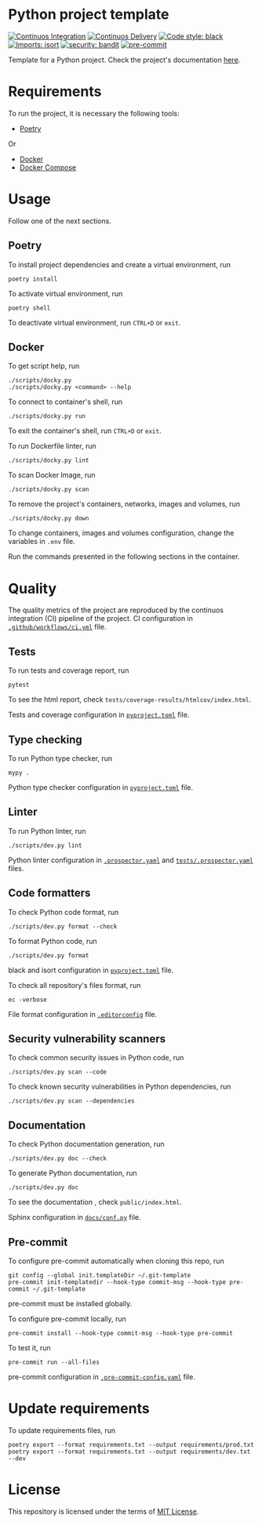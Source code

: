 # Python project template

[![Continuos Integration](https://github.com/mateusoliveira43/python-project-template/actions/workflows/ci.yml/badge.svg)](https://github.com/mateusoliveira43/python-project-template/actions)
[![Continuos Delivery](https://github.com/mateusoliveira43/python-project-template/actions/workflows/cd.yml/badge.svg)](https://github.com/mateusoliveira43/python-project-template/actions)
[![Code style: black](https://img.shields.io/badge/code%20style-black-000000.svg)](https://github.com/psf/black)
[![Imports: isort](https://img.shields.io/badge/%20imports-isort-%231674b1?style=flat&labelColor=ef8336)](https://pycqa.github.io/isort/)
[![security: bandit](https://img.shields.io/badge/security-bandit-yellow.svg)](https://github.com/PyCQA/bandit)
[![pre-commit](https://img.shields.io/badge/pre--commit-enabled-brightgreen?logo=pre-commit&logoColor=white)](https://github.com/pre-commit/pre-commit)

Template for a Python project. Check the project's documentation [here](https://mateusoliveira43.github.io/python-project-template/).

# Requirements

To run the project, it is necessary the following tools:

- [Poetry](https://python-poetry.org/docs/#installation)

Or

- [Docker](https://docs.docker.com/get-docker/)
- [Docker Compose](https://docs.docker.com/compose/install/)

# Usage

Follow one of the next sections.

## Poetry

To install project dependencies and create a virtual environment, run
```
poetry install
```

To activate virtual environment, run
```
poetry shell
```

To deactivate virtual environment, run `CTRL+D` or `exit`.

## Docker

To get script help, run
```
./scripts/docky.py
./scripts/docky.py <command> --help
```

To connect to container's shell, run
```
./scripts/docky.py run
```
To exit the container's shell, run `CTRL+D` or `exit`.

To run Dockerfile linter, run
```
./scripts/docky.py lint
```

To scan Docker Image, run
```
./scripts/docky.py scan
```

To remove the project's containers, networks, images and volumes, run
```
./scripts/docky.py down
```

To change containers, images and volumes configuration, change the variables in `.env` file.

Run the commands presented in the following sections in the container.

# Quality

The quality metrics of the project are reproduced by the continuos integration (CI) pipeline of the project. CI configuration in [`.github/workflows/ci.yml`](.github/workflows/ci.yml) file.

## Tests

To run tests and coverage report, run
```
pytest
```

To see the html report, check `tests/coverage-results/htmlcov/index.html`.

Tests and coverage configuration in [`pyproject.toml`](pyproject.toml) file.

## Type checking

To run Python type checker, run
```
mypy .
```

Python type checker configuration in [`pyproject.toml`](pyproject.toml) file.

## Linter

To run Python linter, run
```
./scripts/dev.py lint
```

Python linter configuration in [`.prospector.yaml`](.prospector.yaml) and [`tests/.prospector.yaml`](tests/.prospector.yaml) files.

## Code formatters

To check Python code format, run
```
./scripts/dev.py format --check
```

To format Python code, run
```
./scripts/dev.py format
```

black and isort configuration in [`pyproject.toml`](pyproject.toml) file.

To check all repository's files format, run
```
ec -verbose
```

File format configuration in [`.editorconfig`](.editorconfig) file.

## Security vulnerability scanners

To check common security issues in Python code, run
```
./scripts/dev.py scan --code
```

To check known security vulnerabilities in Python dependencies, run
```
./scripts/dev.py scan --dependencies
```

## Documentation

To check Python documentation generation, run
```
./scripts/dev.py doc --check
```

To generate Python documentation, run
```
./scripts/dev.py doc
```
To see the documentation , check `public/index.html`.

Sphinx configuration in [`docs/conf.py`](docs/conf.py) file.

## Pre-commit

To configure pre-commit automatically when cloning this repo, run
```
git config --global init.templateDir ~/.git-template
pre-commit init-templatedir --hook-type commit-msg --hook-type pre-commit ~/.git-template
```
pre-commit must be installed globally.

To configure pre-commit locally, run
```
pre-commit install --hook-type commit-msg --hook-type pre-commit
```

To test it, run
```
pre-commit run --all-files
```

pre-commit configuration in [`.pre-commit-config.yaml`](.pre-commit-config.yaml) file.

# Update requirements

To update requirements files, run
```
poetry export --format requirements.txt --output requirements/prod.txt
poetry export --format requirements.txt --output requirements/dev.txt --dev
```

# License

This repository is licensed under the terms of [MIT License](LICENSE).

